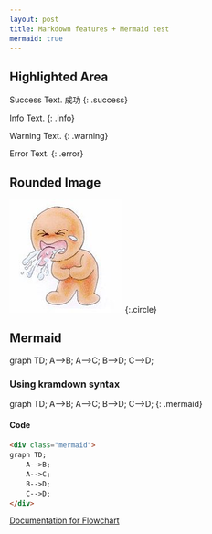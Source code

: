 ```yaml
---
layout: post
title: Markdown features + Mermaid test
mermaid: true
---
```




## Highlighted Area

Success Text. 成功
{: .success}

Info Text.
{: .info}

Warning Text.
{: .warning}

Error Text.
{: .error}

## Rounded Image

![](liao.jpg)
{:.circle}

## Mermaid

<div class="mermaid">
graph TD;
    A-->B;
    A-->C;
    B-->D;
    C-->D;
</div>

### Using kramdown syntax
graph TD;
    A-->B;
    A-->C;
    B-->D;
    C-->D;
{: .mermaid}

#### Code
```html
<div class="mermaid">
graph TD;
    A-->B;
    A-->C;
    B-->D;
    C-->D;
</div>
```

[Documentation for Flowchart](https://mermaidjs.github.io/flowchart.html)
